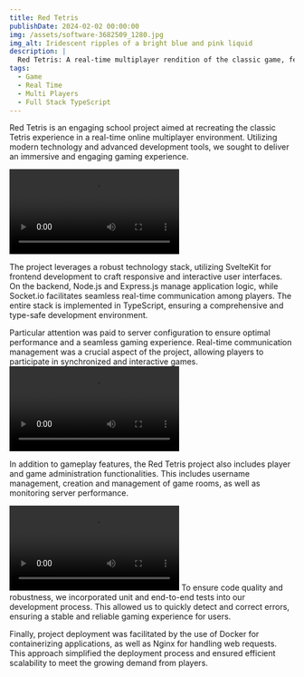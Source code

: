 ```yaml
---
title: Red Tetris
publishDate: 2024-02-02 00:00:00
img: /assets/software-3682509_1280.jpg
img_alt: Iridescent ripples of a bright blue and pink liquid
description: |
  Red Tetris: A real-time multiplayer rendition of the classic game, featuring advanced technologies for seamless gameplay.
tags:
  - Game
  - Real Time
  - Multi Players
  - Full Stack TypeScript
---
```


Red Tetris is an engaging school project aimed at recreating the classic Tetris experience in a real-time online multiplayer environment. Utilizing modern technology and advanced development tools, we sought to deliver an immersive and engaging gaming experience.

![Solo Game](/assets/Red-Tetris-solo-game.mp4)

The project leverages a robust technology stack, utilizing SvelteKit for frontend development to craft responsive and interactive user interfaces. On the backend, Node.js and Express.js manage application logic, while Socket.io facilitates seamless real-time communication among players. The entire stack is implemented in TypeScript, ensuring a comprehensive and type-safe development environment.

Particular attention was paid to server configuration to ensure optimal performance and a seamless gaming experience. Real-time communication management was a crucial aspect of the project, allowing players to participate in synchronized and interactive games.
![Duo Game](/assets/Red-Tetris-Duo-Game.mp4)

In addition to gameplay features, the Red Tetris project also includes player and game administration functionalities. This includes username management, creation and management of game rooms, as well as monitoring server performance.

![User Administration Functionnalities](/assets/Red-Teris-Adm-Tasks.mp4)
To ensure code quality and robustness, we incorporated unit and end-to-end tests into our development process. This allowed us to quickly detect and correct errors, ensuring a stable and reliable gaming experience for users.

Finally, project deployment was facilitated by the use of Docker for containerizing applications, as well as Nginx for handling web requests. This approach simplified the deployment process and ensured efficient scalability to meet the growing demand from players.
